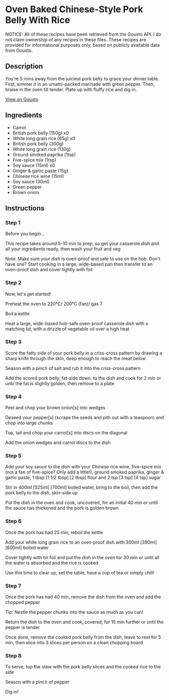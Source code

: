 # Oven Baked Chinese-Style Pork Belly With Rice

NOTICE: All of these recipes have been retrieved from the Gousto API. I do not claim ownership of any recipes in these files. These recipes are provided for informational purposes only, based on publicly available data from Gousto.

## Description

You’re 5 mins away from the juiciest pork belly to grace your dinner table. First, simmer it in an umami-packed marinade with green pepper. Then, braise in the oven till tender. Plate up with fluffy rice and dig in.

[View on Gousto](https://www.gousto.co.uk/recipes/cookbook/oven-baked-chinese-style-pork-belly-with-rice)

## Ingredients

- Carrot
- British pork belly (150g) x0
- White long grain rice (65g) x0
- British pork belly (300g)
- White long grain rice (130g)
- Ground smoked paprika (1tsp)
- Five-spice mix (1tsp)
- Soy sauce (15ml) x0
- Ginger & garlic paste (15g)
- Chinese rice wine (15ml)
- Soy sauce (30ml)
- Green pepper
- Brown onion

## Instructions


### Step 1

Before you begin...

This recipe takes around 5-10 min to prep, so get your casserole dish and all your ingredients ready, then wash your fruit and veg

Note: Make sure your dish is oven-proof and safe to use on the hob. Don't have one? Start cooking in a large, wide-based pan then transfer to an oven-proof dish and cover tightly with foil


### Step 2

Now, let's get started!

Preheat the oven to 220°C/ 200°C (fan)/ gas 7

Boil a kettle

Heat a large, wide-based hob-safe oven-proof casserole dish with a matching lid, with a drizzle of vegetable oil over a high heat


### Step 3

Score the fatty side of your pork belly in a criss-cross pattern by drawing a sharp knife through the skin, deep enough to reach the meat below

Season with a pinch of salt and rub it into the criss-cross pattern

Add the scored pork belly, fat-side down, to the dish and cook for 2 min or until the fat is slightly golden, then remove to a plate


### Step 4

Peel and chop your brown onion[s] into wedges

Deseed your pepper[s] (scrape the seeds and pith out with a teaspoon) and chop into large chunks

Top, tail and chop your carrot[s] into discs on the diagonal

Add the onion wedges and carrot discs to the dish


### Step 5

Add your soy sauce to the dish with your Chinese rice wine, five-spice mix (not a fan of five-spice? Only add a little!), ground smoked paprika, ginger & garlic paste, 1 tbsp <span class="text-purple">[1 1/2 tbsp]</span> <span class="text-danger">[2 tbsp]</span> flour and 2 tsp <span class="text-purple">[3 tsp]</span> <span class="text-danger">[4 tsp] </span>sugar

Stir in 400ml <span class="text-purple">[525ml]</span> <span class="text-danger">[700ml] </span>boiled water, bring to the boil, then add the pork belly to the dish, skin-side up

Put the dish in the oven and cook, uncovered, for an initial 40 min or until the sauce has thickened and the pork is golden brown


### Step 6

Once the pork has had 25 min, reboil the kettle

Add your white long grain rice to an oven-proof dish with 300ml<span class="text-purple"> [390ml] </span><span class="text-danger">[600ml]</span> boiled water

Cover tightly with tin foil and put the dish in the oven for 30 min or until all the water is absorbed and the rice is cooked

Use this time to clear up, set the table, have a cup of tea or simply chill!


### Step 7

Once the pork has had 40 min, remove the dish from the oven and add the chopped pepper

Tip: Nestle the pepper chunks into the sauce as much as you can!

Return the dish to the oven and cook, covered, for 15 min further or until the pepper is tender

Once done, remove the cooked pork belly from the dish, leave to rest for 5 min, then slice into 3 slices per person on a clean chopping board

### Step 8

To serve, top the stew with the pork belly slices and the cooked rice to the side

Season with a pinch of pepper

Dig in!

